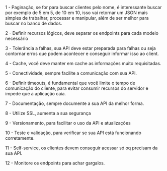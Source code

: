 1 - Paginação, se for para buscar clientes pelo nome, é interessante buscar por exemplo de 5 em 5, de 10 em 10, isso vai retornar um JSON mais simples de trabalhar, processar e manipular, além de ser melhor para buscar no banco de dados.

2 - Definir recursos lógicos, deve separar os endpoints para cada modelo necessário

3 - Tolerância a falhas, sua API deve estar preparada para falhas ou seja contornar erros que podem acontecer e conseguir informar isso ao client.

4 - Cache, você deve manter em cache as informações muito requisitadas.

5 - Conectividade, sempre facilite a comunicação com sua API.

6 - Definir timeouts, é fundamental que você limite o tempo de comunicação do cliente, para evitar consumir recursos do servidor e impede que a aplicação caia.

7 - Documentação, sempre documente a sua API da melhor forma.

8 - Utilize SSL, aumenta a sua segurança

9 - Versionamento, para facilitar o uso da API e atualizações

10 - Teste e validação, para verificar se sua API está funcionando corretamente.

11 - Self-service, os clientes devem conseguir acessar só oq precisam da sua API.

12 - Monitore os endpoints para achar gargalos.